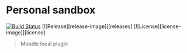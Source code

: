 # Personal sandbox
[![Build Status](https://travis-ci.org/cvut-czm/personal_sandbox.svg?branch=master)](https://travis-ci.org/cvut-czm/personal_sandbox)
[![Release][release-image]][releases]
[![License][license-image]][license]

> Moodle local plugin